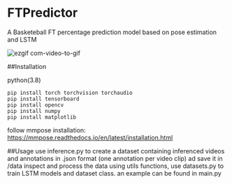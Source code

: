 # FTPredictor
A Basketeball FT percentage prediction model based on pose estimation and LSTM



  ![ezgif com-video-to-gif](https://github.com/Polbv/FTPredictor/assets/51133757/ff439561-6409-4aae-9f92-e99b9acce6ca)





##Installation

python(3.8)
```
pip install torch torchvision torchaudio
pip install tensorboard
pip install opencv
pip install numpy
pip install matplotlib
```
follow mmpose installation: https://mmpose.readthedocs.io/en/latest/installation.html

##Usage
use inference.py to create a dataset containing inferenced videos and annotations in .json format (one annotation per video clip) ad save it in /data
inspect and process the data using utils functions, use datasets.py to train LSTM models and dataset class. 
an example can be found in main.py


